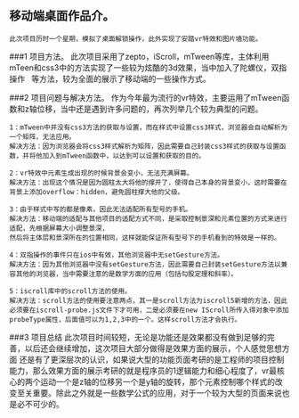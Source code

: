 ## 移动端桌面作品介。
    此次项目历时一个星期，模拟了桌面解锁操作，此外实现了安踏vr特效和图片墙功能。

###1 项目方法。
    此次项目采用了zepto，iScroll，mTween等库，主体利用mTeen和css3中的方法实现了一些较为炫酷的3d效果，当中加入了陀螺仪，双指操作
    等方法，较为全面的展示了移动端的一些操作方式。

###2 项目问题与解决方法。
    作为今年最为流行的vr特效，主要运用了mTween函数和z轴位移，当中还是遇到许多问题的，再次列举几个较为典型的问题。
    
    1：mTween中并没有css3方法的获取与设置，而在样式中设置css3样式，浏览器会自动解析为一个矩阵，无法应用。
    解决方法：因为浏览器会将css3样式解析为矩阵，因此需要自己封装css3样式的获取与设置函数，并将他加入到mTween函数中，以达到可以设置和获取的目的。
    
    2：vr特效中元素生成出现的时候背景会变小，无法充满屏幕。
    解决方法：出现这个情况是因为圆柱太大将他的撑开了，使得自己本身的背景变小，这时需要在背景上添加overflow：hidden，避免圆柱撑大他的父级。
    
    3：由于样式中写的都是像素，因此无法适配所有型号的手机。
    解决方法：移动端的适配与其他项目的适配方式不同，是采取控制景深和元素位置的方式来进行适配，先根据屏幕大小调整景深，
    然后将主体层和景深所在的位置相同，这样就能保证所有型号下的手机看到的特效是一样的。
    
    4：双指操作的事件只在ios中有效，其他浏览器中无setGesture方法。
    解决方法：因为其他浏览器中没有setGesture方法，因此需要自己封装setGesture方法以兼容其他的浏览器，当中需要注意的是数学方面的应用（包括勾股定理和斜率）。
    
    5：iscroll库中的scroll方法的使用。
    解决方法：scroll方法的使用要注意两点，其一是scroll方法为iscroll5新增的方法，因此必须要在iscroll-probe.js文件下才可用，二是必须要在new IScroll所传入得对象中添加probeType属性，后面值可以为1,2,3中的一个。这样scroll方法才会执行。
    
###3 项目总结
    此次项目时间较短，无论是功能还是效果都没有做到足够的完善，以后还会继续增加，这次项目大部分做得是效果方面的展示，个人感觉思想方面 还是有了更深层次的认识，如果说大型的功能页面考研的是工程师的项目控制能力，那么效果方面的展示考研的就是程序员的1逻辑能力和细心程度了，vr最核心的两个运动一个是z轴的位移另一个是y轴的旋转，那个元素控制哪个样式的改变至关重要。除此之外就是一些数学公式的应用，对于一个较为大型的页面来说也是必不可少的。
    
